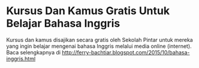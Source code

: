 # Kursus Dan Kamus Gratis Untuk Belajar Bahasa Inggris
Kursus dan kamus disajikan secara gratis oleh Sekolah Pintar untuk mereka yang ingin belajar mengenai bahasa Inggris melalui media online (internet).
Baca selengkapnya di http://ferry-bachtiar.blogspot.com/2015/10/bahasa-inggris.html

